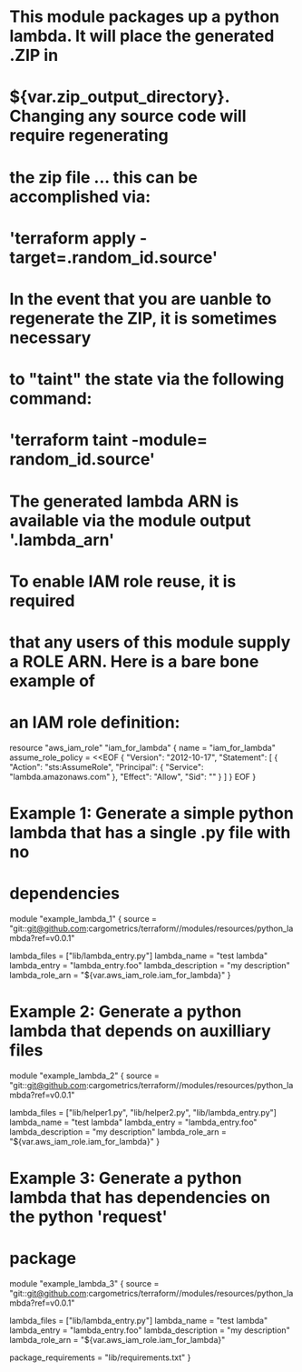 # This module packages up a python lambda. It will place the generated .ZIP in
# ${var.zip_output_directory}. Changing any source code will require regenerating
# the zip file ... this can be accomplished via:
#
# 'terraform apply -target=<module name>.random_id.source'
#
# In the event that you are uanble to regenerate the ZIP, it is sometimes necessary
# to "taint" the state via the following command:
#
# 'terraform taint -module=<module name> random_id.source'
#
# The generated lambda ARN is available via the module output '<module name>.lambda_arn'

# To enable IAM role reuse, it is required
# that any users of this module supply a ROLE ARN. Here is a bare bone example of
# an IAM role definition:

resource "aws_iam_role" "iam_for_lambda" {
    name = "iam_for_lambda"
    assume_role_policy = <<EOF
{
  "Version": "2012-10-17",
  "Statement": [
    {
      "Action": "sts:AssumeRole",
      "Principal": {
        "Service": "lambda.amazonaws.com"
      },
      "Effect": "Allow",
      "Sid": ""
    }
  ]
}
EOF
}

# Example 1: Generate a simple python lambda that has a single .py file with no
#            dependencies

module "example_lambda_1"
{
  source = "git::git@github.com:cargometrics/terraform//modules/resources/python_lambda?ref=v0.0.1"

  lambda_files       = ["lib/lambda_entry.py"]
  lambda_name        = "test lambda"
  lambda_entry       = "lambda_entry.foo"
  lambda_description = "my description"
  lambda_role_arn    = "${var.aws_iam_role.iam_for_lambda}"
}

# Example 2: Generate a python lambda that depends on auxilliary files

module "example_lambda_2"
{
  source = "git::git@github.com:cargometrics/terraform//modules/resources/python_lambda?ref=v0.0.1"

  lambda_files       = ["lib/helper1.py", "lib/helper2.py", "lib/lambda_entry.py"]
  lambda_name        = "test lambda"
  lambda_entry       = "lambda_entry.foo"
  lambda_description = "my description"
  lambda_role_arn    = "${var.aws_iam_role.iam_for_lambda}"
}

# Example 3: Generate a python lambda that has dependencies on the python 'request'
#            package

module "example_lambda_3"
{
  source = "git::git@github.com:cargometrics/terraform//modules/resources/python_lambda?ref=v0.0.1"

  lambda_files       = ["lib/lambda_entry.py"]
  lambda_name        = "test lambda"
  lambda_entry       = "lambda_entry.foo"
  lambda_description = "my description"
  lambda_role_arn    = "${var.aws_iam_role.iam_for_lambda}"

  package_requirements = "lib/requirements.txt"
}